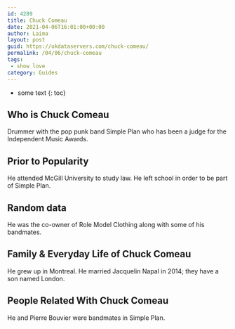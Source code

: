 ```yaml
---
id: 4289
title: Chuck Comeau
date: 2021-04-06T16:01:00+00:00
author: Laima
layout: post
guid: https://ukdataservers.com/chuck-comeau/
permalink: /04/06/chuck-comeau
tags:
 - show love
category: Guides
---
```


* some text
{: toc}


## Who is Chuck Comeau
                  
                  
                  
Drummer with the pop punk band Simple Plan who has been a judge for the Independent Music Awards.
                  
              
            
              
            
                
                
                
## Prior to Popularity
                  
                  
                  
He attended McGill University to study law. He left school in order to be part of Simple Plan.
                  
              
            
              
            
                
                
                
## Random data
                  
                  
                  
He was the co-owner of Role Model Clothing along with some of his bandmates.
                  
              
            
              
            
                
                
                
## Family & Everyday Life of Chuck Comeau
                  
                  
                  
He grew up in Montreal. He married Jacquelin Napal in 2014; they have a son named London.
                  
              
            
              
            
                
                
                
## People Related With Chuck Comeau
                  
                  
                  
He and Pierre Bouvier were bandmates in Simple Plan.
                  
              
            
              
            
                
              
            
              
              
            
            
              
            
          
          
          